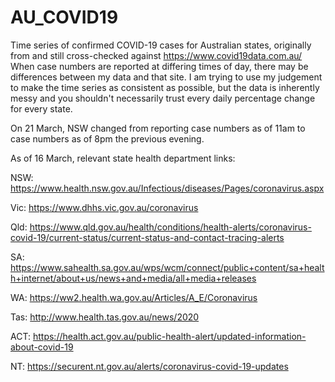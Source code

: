 # AU_COVID19
Time series of confirmed COVID-19 cases for Australian states, originally from and still cross-checked against https://www.covid19data.com.au/ When case numbers are reported at differing times of day, there may be differences between my data and that site.  I am trying to use my judgement to make the time series as consistent as possible, but the data is inherently messy and you shouldn't necessarily trust every daily percentage change for every state.

On 21 March, NSW changed from reporting case numbers as of 11am to case numbers as of 8pm the previous evening.

As of 16 March, relevant state health department links:

NSW: https://www.health.nsw.gov.au/Infectious/diseases/Pages/coronavirus.aspx

Vic: https://www.dhhs.vic.gov.au/coronavirus

Qld: https://www.qld.gov.au/health/conditions/health-alerts/coronavirus-covid-19/current-status/current-status-and-contact-tracing-alerts

SA: https://www.sahealth.sa.gov.au/wps/wcm/connect/public+content/sa+health+internet/about+us/news+and+media/all+media+releases

WA: https://ww2.health.wa.gov.au/Articles/A_E/Coronavirus

Tas: http://www.health.tas.gov.au/news/2020

ACT: https://health.act.gov.au/public-health-alert/updated-information-about-covid-19

NT: https://securent.nt.gov.au/alerts/coronavirus-covid-19-updates
